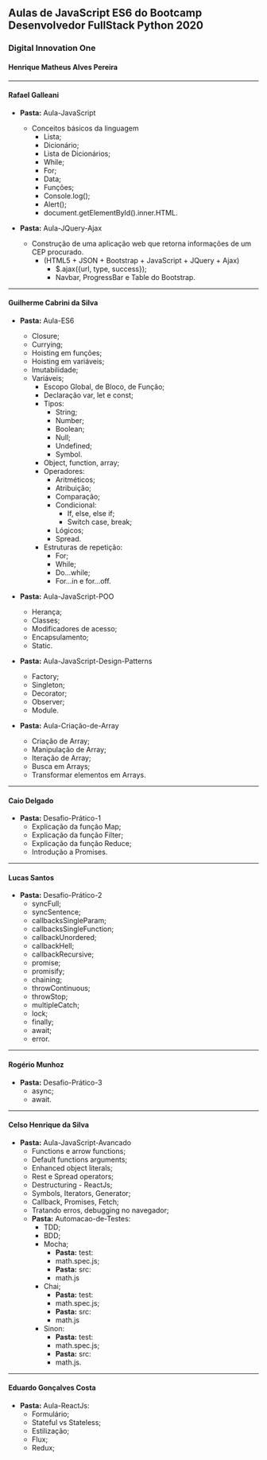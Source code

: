 ## Aulas de JavaScript ES6 do Bootcamp Desenvolvedor FullStack Python 2020
### Digital Innovation One
#### Henrique Matheus Alves Pereira
---------------------------------------------------------------------

#### Rafael Galleani
- **Pasta:** Aula-JavaScript
    - Conceitos básicos da linguagem
        - Lista;
        - Dicionário;
        - Lista de Dicionários;
        - While;
        - For;
        - Data;
        - Funções;
        - Console.log();
        - Alert();
        - document.getElementById().inner.HTML.       

- **Pasta:** Aula-JQuery-Ajax
    - Construção de uma aplicação web que retorna informações de um CEP procurado.
        - (HTML5 + JSON + Bootstrap + JavaScript + JQuery + Ajax)
            - $.ajax({url, type, success});
            - Navbar, ProgressBar e Table do Bootstrap.
---------------------------------------------------------------------
#### Guilherme Cabrini da Silva
- **Pasta:** Aula-ES6
    - Closure;
    - Currying;
    - Hoisting em funções;
    - Hoisting em variáveis;
    - Imutabilidade;
    - Variáveis;
        - Escopo Global, de Bloco, de Função;
        - Declaração var, let e const;
        - Tipos:
            - String;
            - Number;
            - Boolean;
            - Null;
            - Undefined;
            - Symbol.
        - Object, function, array;
        - Operadores:
            - Aritméticos;
            - Atribuição;
            - Comparação;
            - Condicional:
                - If, else, else if;
                - Switch case, break;
            - Lógicos;
            - Spread.
        - Estruturas de repetição:
            - For;
            - While;
            - Do...while;
            - For...in e for...off.

- **Pasta:** Aula-JavaScript-POO
    - Herança;
    - Classes;
    - Modificadores de acesso;
    - Encapsulamento;
    - Static.

- **Pasta:** Aula-JavaScript-Design-Patterns
    - Factory;
    - Singleton;
    - Decorator;
    - Observer;
    - Module.

- **Pasta:** Aula-Criação-de-Array
    - Criação de Array;
    - Manipulação de Array;
    - Iteração de Array;
    - Busca em Arrays;
    - Transformar elementos em Arrays.
---------------------------------------------------------------------
#### Caio Delgado
- **Pasta:** Desafio-Prático-1
    - Explicação da função Map;
    - Explicação da função Filter;
    - Explicação da função Reduce;
    - Introdução a Promises.
---------------------------------------------------------------------
#### Lucas Santos
- **Pasta:** Desafio-Prático-2
    - syncFull;
    - syncSentence;
    - callbacksSingleParam;
    - callbacksSingleFunction;
    - callbackUnordered;
    - callbackHell;
    - callbackRecursive;
    - promise;
    - promisify;
    - chaining;
    - throwContinuous;
    - throwStop;
    - multipleCatch;
    - lock;
    - finally;
    - await;
    - error.
---------------------------------------------------------------------
#### Rogério Munhoz
- **Pasta:** Desafio-Prático-3
    - async;
    - await.
---------------------------------------------------------------------
#### Celso Henrique da Silva
- **Pasta:** Aula-JavaScript-Avancado
    - Functions e arrow functions;
    - Default functions arguments;
    - Enhanced object literals;
    - Rest e Spread operators;
    - Destructuring - ReactJs;
    - Symbols, Iterators, Generator;
    - Callback, Promises, Fetch;
    - Tratando erros, debugging no navegador;
    - **Pasta:** Automacao-de-Testes:
        - TDD;
        - BDD;
        - Mocha;
            - **Pasta:** test:
            - math.spec.js;
            - **Pasta:** src:
            - math.js
        - Chai;
            - **Pasta:** test:
            - math.spec.js;
            - **Pasta:** src:
            - math.js
        - Sinon:
            - **Pasta:** test:
            - math.spec.js;
            - **Pasta:** src:
            - math.js.     
---------------------------------------------------------------------
#### Eduardo Gonçalves Costa
- **Pasta:** Aula-ReactJs:
    - Formulário;
    - Stateful vs Stateless;
    - Estilização;
    - Flux;
    - Redux;
    